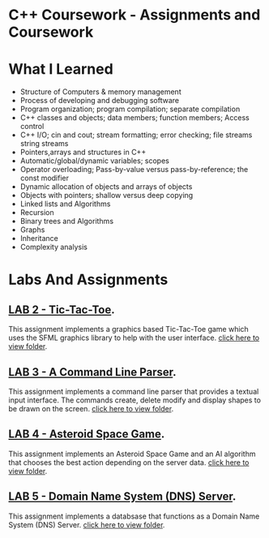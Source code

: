 # C++ Coursework - Assignments and Coursework

# What I Learned
* Structure of Computers & memory management
* Process of developing and debugging software
* Program organization; program compilation; separate compilation
* C++ classes and objects; data members; function members; Access control
* C++ I/O; cin and cout; stream formatting; error checking; file streams string streams
* Pointers,arrays and structures in C++
* Automatic/global/dynamic variables; scopes
* Operator overloading; Pass-by-value versus pass-by-reference; the const modifier
* Dynamic allocation of objects and arrays of objects
* Objects with pointers; shallow versus deep copying
* Linked lists and Algorithms 
* Recursion
* Binary trees and Algorithms 
* Graphs
* Inheritance
* Complexity analysis

# Labs And Assignments

## [LAB 2 - Tic-Tac-Toe](https://github.com/Krutarth-P/Cpp-Coursework/tree/master/lab2).
This assignment implements a graphics based Tic-Tac-Toe game which uses the SFML graphics library to help with the user interface. [click here to view folder](https://github.com/Krutarth-P/Cpp-Coursework/tree/master/lab2).


## [LAB 3 - A Command Line Parser](https://github.com/Krutarth-P/Cpp-Coursework/tree/master/lab3).
This assignment implements a command line parser that provides a textual input interface. The  commands  create,  delete  modify  and  display shapes to  be  drawn  on  the  screen. [click here to view folder](https://github.com/Krutarth-P/Cpp-Coursework/tree/master/lab3).



## [LAB 4 - Asteroid Space Game](https://github.com/Krutarth-P/Cpp-Coursework/tree/master/lab4).
This assignment implements an Asteroid Space Game and an AI algorithm that chooses the best action depending on the server data. [click here to view folder](https://github.com/Krutarth-P/Cpp-Coursework/tree/master/lab4).


## [LAB 5 - Domain Name System (DNS) Server](https://github.com/Krutarth-P/Cpp-Coursework/tree/master/lab5).
This assignment implements a databsase that functions as a Domain Name System (DNS) Server. [click here to view folder](https://github.com/Krutarth-P/Cpp-Coursework/tree/master/lab5).




